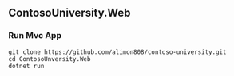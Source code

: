 ## ContosoUniversity.Web

### Run Mvc App
```
git clone https://github.com/alimon808/contoso-university.git
cd ContosoUnversity.Web
dotnet run
```